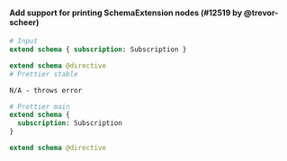 #### Add support for printing SchemaExtension nodes (#12519 by @trevor-scheer)

<!-- prettier-ignore -->
```graphql
# Input
extend schema { subscription: Subscription }

extend schema @directive
# Prettier stable

N/A - throws error

# Prettier main
extend schema {
  subscription: Subscription
}

extend schema @directive
```